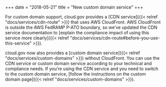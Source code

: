 +++ 
date = "2018-05-21" 
title = "New custom domain service" 
+++

For custom domain support, cloud.gov provides a [CDN service]({{< relref "docs/services/cdn-route" >}}) that uses AWS CloudFront. AWS CloudFront is outside the AWS FedRAMP P-ATO boundary, so we’ve updated the CDN service documentation to [explain the compliance impact of using this service more clearly]({{< relref "docs/services/cdn-route#before-you-use-this-service" >}}).

cloud.gov now also provides a [custom domain service]({{< relref "docs/services/custom-domains" >}}) without CloudFront. You can use the CDN service or custom domain service according to your technical and compliance needs. If you’re using the CDN service and you need to switch to the custom domain service, [follow the instructions on the custom domain page]({{< relref "docs/services/custom-domains" >}}).
